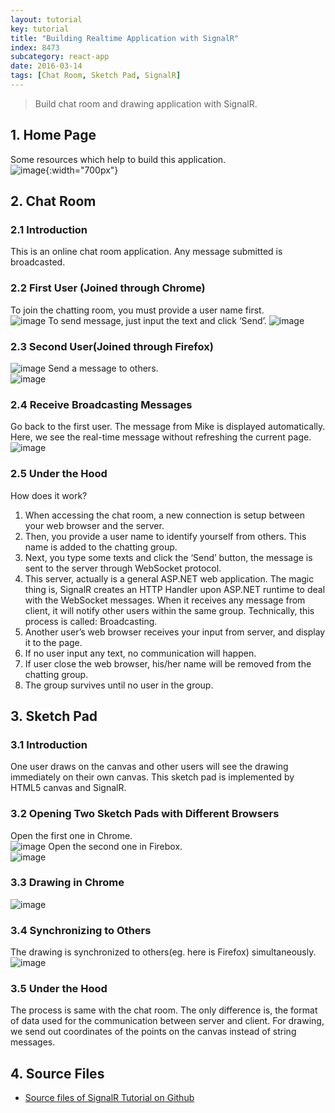 ```yaml
---
layout: tutorial
key: tutorial
title: "Building Realtime Application with SignalR"
index: 8473
subcategory: react-app
date: 2016-03-14
tags: [Chat Room, Sketch Pad, SignalR]
---
```


> Build chat room and drawing application with SignalR. 

## 1. Home Page  
Some resources which help to build this application.  
![image](/assets/images/frontend/8473/home.png){:width="700px"}  

## 2. Chat Room
### 2.1 Introduction  
This is an online chat room application. Any message submitted is broadcasted.  
### 2.2 First User (Joined through Chrome)  
To join the chatting room, you must provide a user name first.  
![image](/assets/images/frontend/8473/chatroomuser1.png)
To send message, just input the text and click ‘Send’.
![image](/assets/images/frontend/8473/chatroommsg1.png)
### 2.3 Second User(Joined through Firefox)  
![image](/assets/images/frontend/8473/chatroomuser2.png)
Send a message to others.  
![image](/assets/images/frontend/8473/chatroommsg2.png)
### 2.4 Receive Broadcasting Messages  
Go back to the first user. The message from Mike is displayed automatically. Here, we see the real-time message   without refreshing the current page.  
![image](/assets/images/frontend/8473/chatroombroadcasting.png)
### 2.5 Under the Hood  
How does it work?  
1) When accessing the chat room, a new connection is setup between your web browser and the server.  
2) Then, you provide a user name to identify yourself from others. This name is added to the chatting group.  
3) Next, you type some texts and click the ‘Send’ button, the message is sent to the server through WebSocket protocol.  
4) This server, actually is a general ASP.NET web application. The magic thing is, SignalR creates an HTTP Handler upon ASP.NET runtime to deal with the WebSocket messages. When it receives any message from client, it will notify other users within the same group. Technically, this process is called: Broadcasting.  
5) Another user’s web browser receives your input from server, and display it to the page.  
6) If no user input any text, no communication will happen.  
7) If user close the web browser, his/her name will be removed from the chatting group.  
8) The group survives until no user in the group.  

## 3. Sketch Pad  
### 3.1 Introduction  
One user draws on the canvas and other users will see the drawing immediately on their own canvas. This sketch pad is implemented by HTML5 canvas and SignalR.  
### 3.2 Opening Two Sketch Pads with Different Browsers
Open the first one in Chrome.  
![image](/assets/images/frontend/8473/sketchpad1.png)
Open the second one in Firebox.  
![image](/assets/images/frontend/8473/sketchpad2.png)  
### 3.3 Drawing in Chrome
![image](/assets/images/frontend/8473/sketchpaddrawing.png)  
### 3.4 Synchronizing to Others
The drawing is synchronized to others(eg. here is Firefox) simultaneously.  
![image](/assets/images/frontend/8473/sketchpadsync.png)  
### 3.5 Under the Hood  
The process is same with the chat room. The only difference is, the format of data used for the communication between server and client. For drawing, we send out coordinates of the points on the canvas instead of string messages.

## 4. Source Files
* [Source files of SignalR Tutorial on Github](https://github.com/jojozhuang/Tutorials/tree/master/SignalRTutorial)
